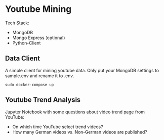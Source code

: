 # Youtube Mining

Tech Stack:
* MongoDB
* Mongo Express (optional)
* Python-Client

## Data Client

A simple client for mining youtube data. Only put your MongoDB settings to sample.env and rename it to .env.

```sudo docker-compose up```

## Youtube Trend Analysis

Jupyter Notebook with some questions about video trend page from YouTube:

* On which time YouTube select trend videos?
* How many German videos vs. Non-German videos are published?
